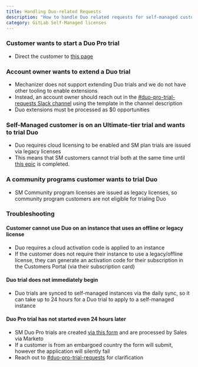 ```yaml
---
title: Handling Duo-related Requests
description: "How to handle Duo related requests for self-managed customers"
category: GitLab Self-Managed licenses
---
```


### Customer wants to start a Duo Pro trial

- Direct the customer to [this page](https://docs.gitlab.com/ee/subscriptions/subscription-add-ons.html#start-gitlab-duo-pro-trial)

### Account owner wants to extend a Duo trial

- Mechanizer does not support extending Duo trials and we do not have other tooling to enable extensions
- Instead, an account owner should reach out in the [#duo-pro-trial-requests Slack channel](https://gitlab.enterprise.slack.com/archives/C06JNL6C9BM) using the template in the channel description
- Duo extensions must be processed as $0 opportunities

### Self-Managed customer is on an Ultimate-tier trial and wants to trial Duo

- Duo requires cloud licensing to be enabled and SM plan trials are issued via legacy licenses
- This means that SM customers cannot trial both at the same time until [this epic](https://gitlab.com/groups/gitlab-org/-/epics/12727) is completed.

### A community programs customer wants to trial Duo

- SM Community program licenses are issued as legacy licenses, so community program customers are not eligible for trialing Duo

### Troubleshooting

#### Customer cannot use Duo on an instance that uses an offline or legacy license

- Duo requires a cloud activation code is applied to an instance
- If the customer does not require their instance to use a legacy/offline license, they can generate an activation code for their subscription in the Customers Portal (via their subscription card)

#### Duo trial does not immediately begin

- Duo trials are synced to self-managed instances via the daily sync, so it can take up to 24 hours for a Duo trial to apply to a self-managed instance

#### Duo Pro trial has not started even 24 hours later

- SM Duo Pro trials are created [via this form](https://about.gitlab.com/solutions/gitlab-duo-pro/sales/) and are processed by Sales via Marketo
- If a customer is from an embargoed country the form will submit, however the application will silently fail
- Reach out to  [#duo-pro-trial-requests](https://gitlab.enterprise.slack.com/archives/C06JNL6C9BM) for clarification
